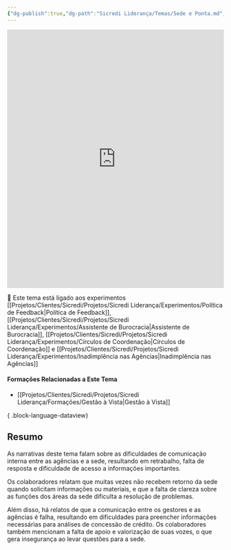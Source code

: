 ```yaml
---
{"dg-publish":true,"dg-path":"Sicredi Liderança/Temas/Sede e Ponta.md","permalink":"/Sicredi Liderança/Temas/Sede e Ponta/"}
---
```



<iframe src="https://embed.kumu.io/c798f612889ac1904e33f331a8f05391" width="100%" height="600" frameborder="0"></iframe>

🔗 Este tema está ligado aos experimentos [[Projetos/Clientes/Sicredi/Projetos/Sicredi Liderança/Experimentos/Política de Feedback\|Política de Feedback]], [[Projetos/Clientes/Sicredi/Projetos/Sicredi Liderança/Experimentos/Assistente de Burocracia\|Assistente de Burocracia]], [[Projetos/Clientes/Sicredi/Projetos/Sicredi Liderança/Experimentos/Círculos de Coordenação\|Círculos de Coordenação]] e [[Projetos/Clientes/Sicredi/Projetos/Sicredi Liderança/Experimentos/Inadimplência nas Agências\|Inadimplência nas Agências]]

#### Formações Relacionadas a Este Tema
- [[Projetos/Clientes/Sicredi/Projetos/Sicredi Liderança/Formações/Gestão à Vista\|Gestão à Vista]]

{ .block-language-dataview}


## Resumo

As narrativas deste tema falam sobre as dificuldades de comunicação interna entre as agências e a sede, resultando em retrabalho, falta de resposta e dificuldade de acesso a informações importantes. 

Os colaboradores relatam que muitas vezes não recebem retorno da sede quando solicitam informações ou materiais, e que a falta de clareza sobre as funções dos áreas da sede dificulta a resolução de problemas. 

Além disso, há relatos de que a comunicação entre os gestores e as agências é falha, resultando em dificuldades para preencher informações necessárias para análises de concessão de crédito. Os colaboradores também mencionam a falta de apoio e valorização de suas vozes, o que gera insegurança ao levar questões para a sede. 

